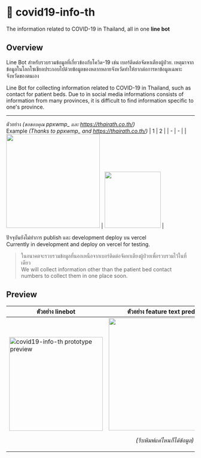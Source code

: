 # 🦠 covid19-info-th
The information related to COVID-19 in Thailand, all in one **line bot**

## Overview
Line Bot สำหรับรวบรวมข้อมูลที่เกี่ยวข้องกับโควิด-19 เช่น เบอร์ติดต่อจัดหาเตียงผู้ป่วย. เหตุมาจากข้อมูลในโลกโซเชียลประกอบไปด้วยข้อมูลของหลากหลายจังหวัดทำให้ยากต่อการหาข้อมูลเฉพาะจังหวัดของตนเอง 

Line Bot for collecting information related to COVID-19 in Thailand, such as contact for patient beds. Due to in social media informations consists of information from many provinces, it is difficult to find information specific to one's province.

---

ตัวอย่าง *(ขอขอบคุณ ppxwmp_ และ https://thairath.co.th/)*  
Example *(Thanks to ppxwmp_ and https://thairath.co.th/)*
| 1 | 2 |
| - | - |
| <img width="250" src="https://user-images.githubusercontent.com/17198802/126753975-4785f55d-5acc-444b-9c36-4c8dad75894c.png" alt="" /> | <img width="150" src="https://user-images.githubusercontent.com/17198802/126753982-f61c5273-545c-404d-8962-4b2ad9d94f81.png" alt="" /> |

ปัจจุบันยังไม่ทำการ publish และ development deploy บน vercel  
Currently in development and deploy on vercel for testing.
> ในอนาคตจะรวบรวมข้อมูลที่นอกเหนือจากเบอร์ติดต่อจัดหาเตียงผู้ป่วยเพื่อรวบรวมไว้ในที่เดียว   
> We will collect information other than the patient bed contact numbers to collect them in one place soon.

## Preview
| ตัวอย่าง linebot | ตัวอย่าง feature text predict |
| - | - |
| <img width="250" src="https://i.imgur.com/WHnoYVI.gif" alt="covid19-info-th prototype preview" alt="" /> | <img width="300" src="https://user-images.githubusercontent.com/17198802/126859978-f52ddf49-057f-46ee-843e-819c0316a193.png" alt="" /><br /><p align="center"><i>(รีบพิมพ์แค่ไหนก็ได้ข้อมูล)</i></p>  |
